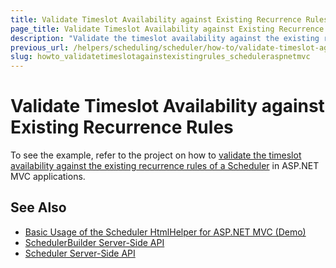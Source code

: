 ```yaml
---
title: Validate Timeslot Availability against Existing Recurrence Rules
page_title: Validate Timeslot Availability against Existing Recurrence Rules
description: "Validate the timeslot availability against the existing recurrence rules of a Kendo UI Scheduler in ASP.NET MVC applications."
previous_url: /helpers/scheduling/scheduler/how-to/validate-timeslot-against-recurrence-rules
slug: howto_validatetimeslotagainstexistingrules_scheduleraspnetmvc
---
```


# Validate Timeslot Availability against Existing Recurrence Rules

To see the example, refer to the project on how to [validate the timeslot availability against the existing recurrence rules of a Scheduler](https://github.com/telerik/ui-for-aspnet-mvc-examples/tree/master/scheduler/scheduler-timeslot-validation-against-recurrence-rules) in ASP.NET MVC applications.

## See Also

* [Basic Usage of the Scheduler HtmlHelper for ASP.NET MVC (Demo)](https://demos.telerik.com/aspnet-mvc/scheduler)
* [SchedulerBuilder Server-Side API](https://docs.telerik.com/aspnet-mvc/api/Kendo.Mvc.UI.Fluent/SchedulerBuilder)
* [Scheduler Server-Side API](/api/scheduler)
